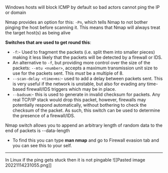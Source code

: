 Windows hosts will block ICMP by default so bad actors cannot ping the IP or domain

Nmap provides an option for this: `-Pn`, which tells Nmap to not bother pinging the host before scanning it. This means that Nmap will always treat the target host(s) as being alive

**Switches that are used to get round this**:
-   `-f`:- Used to fragment the packets (i.e. split them into smaller pieces) making it less likely that the packets will be detected by a firewall or IDS.
-   An alternative to `-f`, but providing more control over the size of the packets: `--mtu <number>`, accepts a maximum transmission unit size to use for the packets sent. This _must_ be a multiple of 8.
-   `--scan-delay <time>ms`:- used to add a delay between packets sent. This is very useful if the network is unstable, but also for evading any time-based firewall/IDS triggers which may be in place.
-   `--badsum`:- this is used to generate in invalid checksum for packets. Any real TCP/IP stack would drop this packet, however, firewalls may potentially respond automatically, without bothering to check the checksum of the packet. As such, this switch can be used to determine the presence of a firewall/IDS.


Nmap switch allows you to append an arbitrary length of random data to the end of packets is --data-length
- To find this you can type **man nmap** and go to Firewall evasion tab and you can see this to your self.
--------

In Linux if the ping gets stuck then it is not pingable
![[Pasted image 20221114231055.png]]

